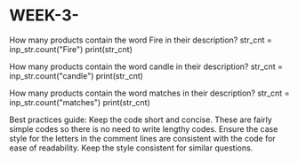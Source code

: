 # WEEK-3-

How many products contain the word Fire in their description?
str_cnt = inp_str.count("Fire")
print(str_cnt)

How many products contain the word candle in their description?
str_cnt = inp_str.count("candle")
print(str_cnt)

How many products contain the word matches in their description?
str_cnt = inp_str.count("matches")
print(str_cnt)

Best practices guide: 
Keep the code short and concise. These are fairly simple codes so there is no need to write lengthy codes. 
Ensure the case style for the letters in the comment lines are consistent with the code for ease of readability. 
Keep the style consistent for similar questions. 
